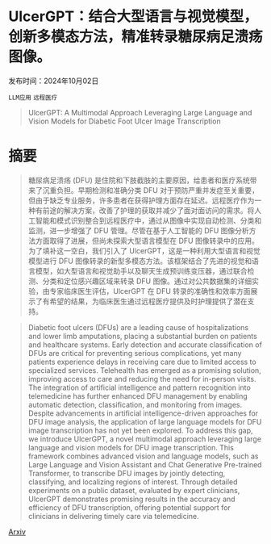 # UlcerGPT：结合大型语言与视觉模型，创新多模态方法，精准转录糖尿病足溃疡图像。

发布时间：2024年10月02日

`LLM应用` `远程医疗`

> UlcerGPT: A Multimodal Approach Leveraging Large Language and Vision Models for Diabetic Foot Ulcer Image Transcription

# 摘要

> 糖尿病足溃疡 (DFU) 是住院和下肢截肢的主要原因，给患者和医疗系统带来了沉重负担。早期检测和准确分类 DFU 对于预防严重并发症至关重要，但由于缺乏专业服务，许多患者在获得护理方面存在延迟。远程医疗作为一种有前途的解决方案，改善了护理的获取并减少了面对面访问的需求。将人工智能和模式识别整合到远程医疗中，通过从图像中实现自动检测、分类和监测，进一步增强了 DFU 管理。尽管在基于人工智能的 DFU 图像分析方法方面取得了进展，但尚未探索大型语言模型在 DFU 图像转录中的应用。为了填补这一空白，我们引入了 UlcerGPT，这是一种利用大型语言和视觉模型进行 DFU 图像转录的新型多模态方法。该框架结合了先进的视觉和语言模型，如大型语言和视觉助手以及聊天生成预训练变压器，通过联合检测、分类和定位感兴趣区域来转录 DFU 图像。通过对公共数据集的详细实验，由专家临床医生评估，UlcerGPT 在 DFU 转录的准确性和效率方面展示了有希望的结果，为临床医生通过远程医疗提供及时护理提供了潜在支持。

> Diabetic foot ulcers (DFUs) are a leading cause of hospitalizations and lower limb amputations, placing a substantial burden on patients and healthcare systems. Early detection and accurate classification of DFUs are critical for preventing serious complications, yet many patients experience delays in receiving care due to limited access to specialized services. Telehealth has emerged as a promising solution, improving access to care and reducing the need for in-person visits. The integration of artificial intelligence and pattern recognition into telemedicine has further enhanced DFU management by enabling automatic detection, classification, and monitoring from images. Despite advancements in artificial intelligence-driven approaches for DFU image analysis, the application of large language models for DFU image transcription has not yet been explored. To address this gap, we introduce UlcerGPT, a novel multimodal approach leveraging large language and vision models for DFU image transcription. This framework combines advanced vision and language models, such as Large Language and Vision Assistant and Chat Generative Pre-trained Transformer, to transcribe DFU images by jointly detecting, classifying, and localizing regions of interest. Through detailed experiments on a public dataset, evaluated by expert clinicians, UlcerGPT demonstrates promising results in the accuracy and efficiency of DFU transcription, offering potential support for clinicians in delivering timely care via telemedicine.

[Arxiv](https://arxiv.org/abs/2410.01989)